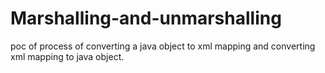 # Marshalling-and-unmarshalling
poc of process of converting a java object to xml mapping and converting xml mapping to java object. 
